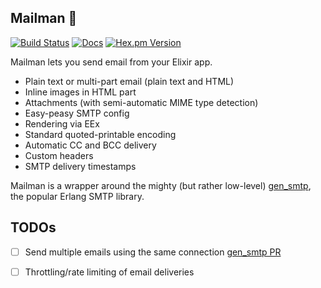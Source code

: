 ## Mailman 👮

[![Build Status](https://travis-ci.org/mailman-elixir/mint.svg?branch=master)](https://travis-ci.org/elixir-mint/mint)
[![Docs](https://img.shields.io/badge/api-docs-green.svg?style=flat)](https://hexdocs.pm/mailman)
[![Hex.pm Version](http://img.shields.io/hexpm/v/mint.svg?style=flat)](https://hex.pm/packages/mailman)

Mailman lets you send email from your Elixir app.

* Plain text or multi-part email (plain text and HTML)
* Inline images in HTML part
* Attachments (with semi-automatic MIME type detection)
* Easy-peasy SMTP config
* Rendering via EEx
* Standard quoted-printable encoding
* Automatic CC and BCC delivery
* Custom headers
* SMTP delivery timestamps

Mailman is a wrapper around the mighty (but rather low-level) [gen_smtp](https://github.com/vagabond/gen_smtp), the popular Erlang SMTP library.

## TODOs

- [ ] Send multiple emails using the same connection [gen_smtp PR](https://github.com/Vagabond/gen_smtp/pull/117)
- [ ] Throttling/rate limiting of email deliveries


